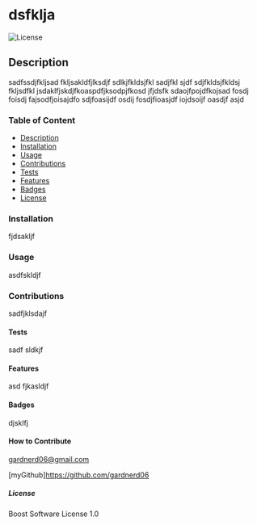 # dsfklja
    
  ![License](https://img.shields.io/badge/License-Boost_Software_License_1.0-orange)

## Description

sadfssdjfkljsad fkljsakldfjlksdjf sdlkjfkldsjfkl sadjfkl sjdf sdjfkldsjfkldsj fkljsdfkl jsdaklfjskdjfkoaspdfjksodpjfkosd jfjdsfk sdaojfpojdfkojsad fosdj foisdj fajsodfjoisajdfo sdjfoasijdf osdij fosdjfioasjdf iojdsoijf oasdjf asjd

### Table of Content

- [Description](#description)
- [Installation](#installation)
- [Usage](#usage)
- [Contributions](#contributions)
- [Tests](#tests)
- [Features](#features)
- [Badges](#badges)
- [License](#license)

### Installation

fjdsakljf

### Usage

asdfskldjf

### Contributions

sadfjklsdajf 

#### Tests

sadf sldkjf

#### Features

asd fjkasldjf

#### Badges

djsklfj 

#### How to Contribute

gardnerd06@gmail.com

[myGithub]<https://github.com/gardnerd06>

##### License

Boost Software License 1.0
